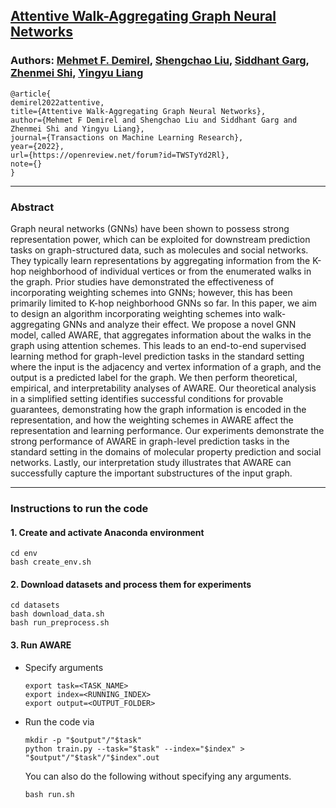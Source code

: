 ## [Attentive Walk-Aggregating Graph Neural Networks](https://openreview.net/forum?id=TWSTyYd2Rl)  
### Authors: [Mehmet F. Demirel](cs.wisc.edu/~demirel/), [Shengchao Liu](https://chao1224.github.io/), [Siddhant Garg](https://sid7954.github.io/), [Zhenmei Shi](cs.wisc.edu/~zhmeishi/), [Yingyu Liang](cs.wisc.edu/~yliang/)

```
@article{
demirel2022attentive,
title={Attentive Walk-Aggregating Graph Neural Networks},
author={Mehmet F Demirel and Shengchao Liu and Siddhant Garg and Zhenmei Shi and Yingyu Liang},
journal={Transactions on Machine Learning Research},
year={2022},
url={https://openreview.net/forum?id=TWSTyYd2Rl},
note={}
}
```
--- ---

### Abstract
Graph neural networks (GNNs) have been shown to possess strong representation power, which can be exploited for downstream prediction tasks on graph-structured data, such as molecules and social networks. They typically learn representations by aggregating information from the K-hop neighborhood of individual vertices or from the enumerated walks in the graph. Prior studies have demonstrated the effectiveness of incorporating weighting schemes into GNNs; however, this has been primarily limited to K-hop neighborhood GNNs so far. In this paper, we aim to design an algorithm incorporating weighting schemes into walk-aggregating GNNs and analyze their effect. We propose a novel GNN model, called AWARE, that aggregates information about the walks in the graph using attention schemes. This leads to an end-to-end supervised learning method for graph-level prediction tasks in the standard setting where the input is the adjacency and vertex information of a graph, and the output is a predicted label for the graph. We then perform theoretical, empirical, and interpretability analyses of AWARE. Our theoretical analysis in a simplified setting identifies successful conditions for provable guarantees, demonstrating how the graph information is encoded in the representation, and how the weighting schemes in AWARE affect the representation and learning performance. Our experiments demonstrate the strong performance of AWARE in graph-level prediction tasks in the standard setting in the domains of molecular property prediction and social networks. Lastly, our interpretation study illustrates that AWARE can successfully capture the important substructures of the input graph.

---

### Instructions to run the code

#### 1. Create and activate Anaconda environment
```
cd env
bash create_env.sh
```

#### 2. Download datasets and process them for experiments
```
cd datasets
bash download_data.sh
bash run_preprocess.sh
```
#### 3. Run AWARE
* Specify arguments
  ```
  export task=<TASK_NAME>
  export index=<RUNNING_INDEX>
  export output=<OUTPUT_FOLDER>
  ```

* Run the code via
  ```
  mkdir -p "$output"/"$task"
  python train.py --task="$task" --index="$index" > "$output"/"$task"/"$index".out
  ```

  You can also do the following without specifying any arguments.
    ```
    bash run.sh
    ```
